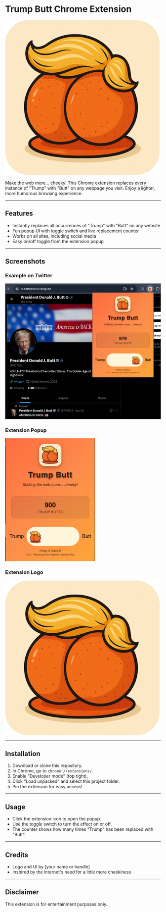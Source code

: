# Trump Butt Chrome Extension

![Logo](assets/logo__roundedcorners.png)

Make the web more... cheeky! This Chrome extension replaces every instance of "Trump" with "Butt" on any webpage you visit. Enjoy a lighter, more humorous browsing experience.

---

## Features

- Instantly replaces all occurrences of "Trump" with "Butt" on any website
- Fun popup UI with toggle switch and live replacement counter
- Works on all sites, including social media
- Easy on/off toggle from the extension popup

---

## Screenshots

### Example on Twitter

![twitter.com Example](assets/twitter-screenshot.png)

### Extension Popup

![Popup Screenshot](assets/popup-screenshot.png)

### Extension Logo

![Trump Butt Logo](assets/logo__roundedcorners.png)

---

## Installation

1. Download or clone this repository.
2. In Chrome, go to `chrome://extensions/`.
3. Enable "Developer mode" (top right).
4. Click "Load unpacked" and select this project folder.
5. Pin the extension for easy access!

---

## Usage

- Click the extension icon to open the popup.
- Use the toggle switch to turn the effect on or off.
- The counter shows how many times "Trump" has been replaced with "Butt".

---

## Credits

- Logo and UI by [your name or handle]
- Inspired by the internet's need for a little more cheekiness

---

## Disclaimer

This extension is for entertainment purposes only.
